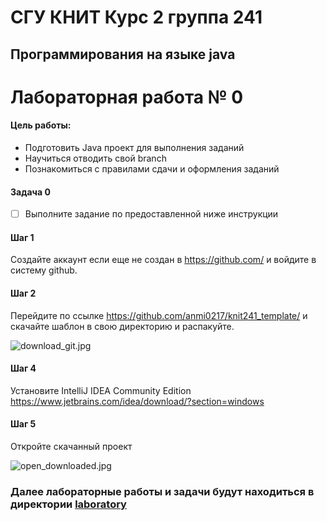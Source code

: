 # СГУ КНИТ Курс 2 группа 241 

## Программирования на языке java

# Лабораторная работа № 0

#### Цель работы:

- Подготовить Java проект для выполнения заданий
- Научиться отводить свой branch
- Познакомиться с правилами сдачи и оформления заданий

#### Задача 0 
- [ ] Выполните задание по предоставленной ниже инструкции

#### Шаг 1
Создайте аккаунт если еще не создан в https://github.com/ 
и войдите в систему github.

#### Шаг 2
Перейдите по ссылке https://github.com/anmi0217/knit241_template/ и скачайте шаблон в
свою директорию и распакуйте.

![download_git.jpg](/common/download_git.jpg)

#### Шаг 4
Установите IntelliJ IDEA Community Edition
https://www.jetbrains.com/idea/download/?section=windows 

####  Шаг 5
Откройте скачанный проект

![open_downloaded.jpg](/common/open_downloaded.jpg)
    
### Далее лабораторные работы и задачи будут находиться в директории [laboratory](laboratory/LABOR_1.md)             





